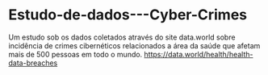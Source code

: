 # Estudo-de-dados---Cyber-Crimes
Um estudo sob os dados coletados através do site data.world sobre incidência de crimes cibernéticos relacionados a área da saúde que afetam mais de 500 pessoas em todo o mundo.
https://data.world/health/health-data-breaches

